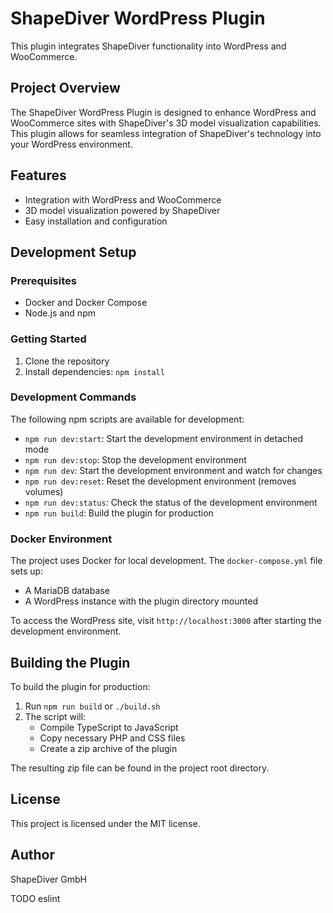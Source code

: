 # ShapeDiver WordPress Plugin

This plugin integrates ShapeDiver functionality into WordPress and WooCommerce.

## Project Overview

The ShapeDiver WordPress Plugin is designed to enhance WordPress and WooCommerce sites with ShapeDiver's 3D model visualization capabilities. This plugin allows for seamless integration of ShapeDiver's technology into your WordPress environment.

## Features

- Integration with WordPress and WooCommerce
- 3D model visualization powered by ShapeDiver
- Easy installation and configuration

## Development Setup

### Prerequisites

- Docker and Docker Compose
- Node.js and npm

### Getting Started

1. Clone the repository
2. Install dependencies: `npm install`

### Development Commands

The following npm scripts are available for development:

- `npm run dev:start`: Start the development environment in detached mode
- `npm run dev:stop`: Stop the development environment
- `npm run dev`: Start the development environment and watch for changes
- `npm run dev:reset`: Reset the development environment (removes volumes)
- `npm run dev:status`: Check the status of the development environment
- `npm run build`: Build the plugin for production

### Docker Environment

The project uses Docker for local development. The `docker-compose.yml` file sets up:

- A MariaDB database
- A WordPress instance with the plugin directory mounted

To access the WordPress site, visit `http://localhost:3000` after starting the development environment.

## Building the Plugin

To build the plugin for production:

1. Run `npm run build` or `./build.sh`
2. The script will:
   - Compile TypeScript to JavaScript
   - Copy necessary PHP and CSS files
   - Create a zip archive of the plugin

The resulting zip file can be found in the project root directory.

## License

This project is licensed under the MIT license.

## Author

ShapeDiver GmbH

TODO 
eslint

